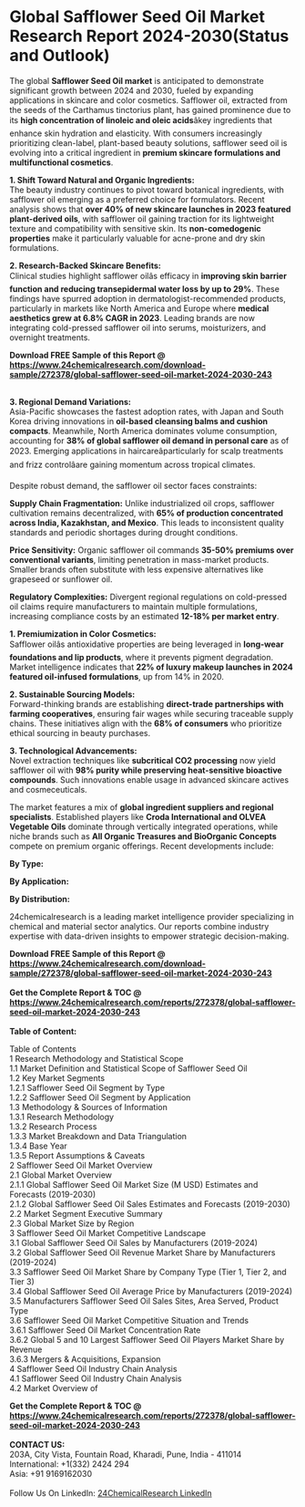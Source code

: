 <h1>Global Safflower Seed Oil Market Research Report 2024-2030(Status and Outlook)</h1><p>The global <strong>Safflower Seed Oil market</strong> is anticipated to demonstrate significant growth between 2024 and 2030, fueled by expanding applications in skincare and color cosmetics. Safflower oil, extracted from the seeds of the Carthamus tinctorius plant, has gained prominence due to its <strong>high concentration of linoleic and oleic acids</strong>âkey ingredients that enhance skin hydration and elasticity. With consumers increasingly prioritizing clean-label, plant-based beauty solutions, safflower seed oil is evolving into a critical ingredient in <strong>premium skincare formulations and multifunctional cosmetics</strong>.</p><p><strong>1. Shift Toward Natural and Organic Ingredients:</strong><br>
The beauty industry continues to pivot toward botanical ingredients, with safflower oil emerging as a preferred choice for formulators. Recent analysis shows that <strong>over 40% of new skincare launches in 2023 featured plant-derived oils</strong>, with safflower oil gaining traction for its lightweight texture and compatibility with sensitive skin. Its <strong>non-comedogenic properties</strong> make it particularly valuable for acne-prone and dry skin formulations.</p><p><strong>2. Research-Backed Skincare Benefits:</strong><br>
Clinical studies highlight safflower oilâs efficacy in <strong>improving skin barrier function and reducing transepidermal water loss by up to 29%</strong>. These findings have spurred adoption in dermatologist-recommended products, particularly in markets like North America and Europe where <strong>medical aesthetics grew at 6.8% CAGR in 2023</strong>. Leading brands are now integrating cold-pressed safflower oil into serums, moisturizers, and overnight treatments.</p><div><b>Download FREE Sample of this Report @ 
            <a href="https://www.24chemicalresearch.com/download-sample/272378/global-safflower-seed-oil-market-2024-2030-243">
            https://www.24chemicalresearch.com/download-sample/272378/global-safflower-seed-oil-market-2024-2030-243</a></b></div><br><p><strong>3. Regional Demand Variations:</strong><br>
Asia-Pacific showcases the fastest adoption rates, with Japan and South Korea driving innovations in <strong>oil-based cleansing balms and cushion compacts</strong>. Meanwhile, North America dominates volume consumption, accounting for <strong>38% of global safflower oil demand in personal care</strong> as of 2023. Emerging applications in haircareâparticularly for scalp treatments and frizz controlâare gaining momentum across tropical climates.</p><p>Despite robust demand, the safflower oil sector faces constraints:</p><p><strong>Supply Chain Fragmentation:</strong> Unlike industrialized oil crops, safflower cultivation remains decentralized, with <strong>65% of production concentrated across India, Kazakhstan, and Mexico</strong>. This leads to inconsistent quality standards and periodic shortages during drought conditions.</p><p><strong>Price Sensitivity:</strong> Organic safflower oil commands <strong>35-50% premiums over conventional variants</strong>, limiting penetration in mass-market products. Smaller brands often substitute with less expensive alternatives like grapeseed or sunflower oil.</p><p><strong>Regulatory Complexities:</strong> Divergent regional regulations on cold-pressed oil claims require manufacturers to maintain multiple formulations, increasing compliance costs by an estimated <strong>12-18% per market entry</strong>.</p><p><strong>1. Premiumization in Color Cosmetics:</strong><br>
Safflower oilâs antioxidative properties are being leveraged in <strong>long-wear foundations and lip products</strong>, where it prevents pigment degradation. Market intelligence indicates that <strong>22% of luxury makeup launches in 2024 featured oil-infused formulations</strong>, up from 14% in 2020.</p><p><strong>2. Sustainable Sourcing Models:</strong><br>
Forward-thinking brands are establishing <strong>direct-trade partnerships with farming cooperatives</strong>, ensuring fair wages while securing traceable supply chains. These initiatives align with the <strong>68% of consumers</strong> who prioritize ethical sourcing in beauty purchases.</p><p><strong>3. Technological Advancements:</strong><br>
Novel extraction techniques like <strong>subcritical CO2 processing</strong> now yield safflower oil with <strong>98% purity while preserving heat-sensitive bioactive compounds</strong>. Such innovations enable usage in advanced skincare actives and cosmeceuticals.</p><p>The market features a mix of <strong>global ingredient suppliers and regional specialists</strong>. Established players like <strong>Croda International and OLVEA Vegetable Oils</strong> dominate through vertically integrated operations, while niche brands such as <strong>All Organic Treasures and BioOrganic Concepts</strong> compete on premium organic offerings. Recent developments include:</p><p><strong>By Type:</strong></p><p><strong>By Application:</strong></p><p><strong>By Distribution:</strong></p><p>24chemicalresearch is a leading market intelligence provider specializing in chemical and material sector analytics. Our reports combine industry expertise with data-driven insights to empower strategic decision-making.</p><div><b>Download FREE Sample of this Report @ 
            <a href="https://www.24chemicalresearch.com/download-sample/272378/global-safflower-seed-oil-market-2024-2030-243">
            https://www.24chemicalresearch.com/download-sample/272378/global-safflower-seed-oil-market-2024-2030-243</a></b></div><br><div><b>Get the Complete Report & TOC @ 
            <a href="https://www.24chemicalresearch.com/reports/272378/global-safflower-seed-oil-market-2024-2030-243">
            https://www.24chemicalresearch.com/reports/272378/global-safflower-seed-oil-market-2024-2030-243</a></b></div><br>
            <b>Table of Content:</b><p>Table of Contents<br />
1 Research Methodology and Statistical Scope<br />
1.1 Market Definition and Statistical Scope of Safflower Seed Oil<br />
1.2 Key Market Segments<br />
1.2.1 Safflower Seed Oil Segment by Type<br />
1.2.2 Safflower Seed Oil Segment by Application<br />
1.3 Methodology & Sources of Information<br />
1.3.1 Research Methodology<br />
1.3.2 Research Process<br />
1.3.3 Market Breakdown and Data Triangulation<br />
1.3.4 Base Year<br />
1.3.5 Report Assumptions & Caveats<br />
2 Safflower Seed Oil Market Overview<br />
2.1 Global Market Overview<br />
2.1.1 Global Safflower Seed Oil Market Size (M USD) Estimates and Forecasts (2019-2030)<br />
2.1.2 Global Safflower Seed Oil Sales Estimates and Forecasts (2019-2030)<br />
2.2 Market Segment Executive Summary<br />
2.3 Global Market Size by Region<br />
3 Safflower Seed Oil Market Competitive Landscape<br />
3.1 Global Safflower Seed Oil Sales by Manufacturers (2019-2024)<br />
3.2 Global Safflower Seed Oil Revenue Market Share by Manufacturers (2019-2024)<br />
3.3 Safflower Seed Oil Market Share by Company Type (Tier 1, Tier 2, and Tier 3)<br />
3.4 Global Safflower Seed Oil Average Price by Manufacturers (2019-2024)<br />
3.5 Manufacturers Safflower Seed Oil Sales Sites, Area Served, Product Type<br />
3.6 Safflower Seed Oil Market Competitive Situation and Trends<br />
3.6.1 Safflower Seed Oil Market Concentration Rate<br />
3.6.2 Global 5 and 10 Largest Safflower Seed Oil Players Market Share by Revenue<br />
3.6.3 Mergers & Acquisitions, Expansion<br />
4 Safflower Seed Oil Industry Chain Analysis<br />
4.1 Safflower Seed Oil Industry Chain Analysis<br />
4.2 Market Overview of</p><div><b>Get the Complete Report & TOC @ 
            <a href="https://www.24chemicalresearch.com/reports/272378/global-safflower-seed-oil-market-2024-2030-243">
            https://www.24chemicalresearch.com/reports/272378/global-safflower-seed-oil-market-2024-2030-243</a></b></div><br><b>CONTACT US:</b><br>
            203A, City Vista, Fountain Road, Kharadi, Pune, India - 411014<br>
            International: +1(332) 2424 294<br>
            Asia: +91 9169162030 <br><br>
            Follow Us On LinkedIn: <a href="https://www.linkedin.com/company/24chemicalresearch/">24ChemicalResearch LinkedIn</a>